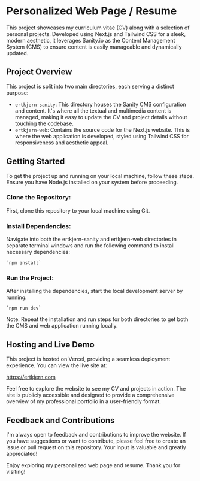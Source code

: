 
# Personalized Web Page / Resume

This project showcases my curriculum vitae (CV) along with a selection of personal projects. Developed using Next.js and Tailwind CSS for a sleek, modern aesthetic, it leverages Sanity.io as the Content Management System (CMS) to ensure content is easily manageable and dynamically updated.

## Project Overview
This project is split into two main directories, each serving a distinct purpose:

- `ertkjern-sanity`: This directory houses the Sanity CMS configuration and content. It's where all the textual and multimedia content is managed, making it easy to update the CV and project details without touching the codebase.
- `ertkjern-web`: Contains the source code for the Next.js website. This is where the web application is developed, styled using Tailwind CSS for responsiveness and aesthetic appeal.

## Getting Started
To get the project up and running on your local machine, follow these steps. Ensure you have Node.js installed on your system before proceeding.

### Clone the Repository: 
First, clone this repository to your local machine using Git.

### Install Dependencies:
Navigate into both the ertkjern-sanity and ertkjern-web directories in separate terminal windows and run the following command to install necessary dependencies:

    `npm install`

### Run the Project:
After installing the dependencies, start the local development server by running:

    `npm run dev`

Note: Repeat the installation and run steps for both directories to get both the CMS and web application running locally.

## Hosting and Live Demo

This project is hosted on Vercel, providing a seamless deployment experience. You can view the live site at:

https://ertkjern.com

Feel free to explore the website to see my CV and projects in action. The site is publicly accessible and designed to provide a comprehensive overview of my professional portfolio in a user-friendly format.

## Feedback and Contributions

I'm always open to feedback and contributions to improve the website. If you have suggestions or want to contribute, please feel free to create an issue or pull request on this repository. Your input is valuable and greatly appreciated!

Enjoy exploring my personalized web page and resume. Thank you for visiting!